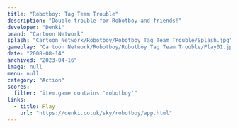 ```yaml
---
title: "Robotboy: Tag Team Trouble"
description: "Double trouble for Robotboy and friends!"
developer: "Denki"
brand: "Cartoon Network"
splash: "Cartoon Network/Robotboy/Robotboy Tag Team Trouble/Splash.jpg"
gameplay: "Cartoon Network/Robotboy/Robotboy Tag Team Trouble/Play01.jpg"
date: "2008-08-14"
archived: "2023-04-16"
image: null
menu: null
category: "Action"
scores:
  filter: "item.game contains 'robotboy'"
links:
  - title: Play
    url: "https://denki.co.uk/sky/robotboy/app.html"
---
```

